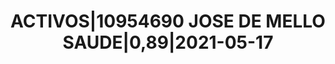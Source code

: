 ---
layout: asset
title: ACTIVOS|10954690 JOSE DE MELLO SAUDE|0,89|2021-05-17
isin: PTJ27EJM0052
---